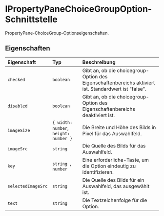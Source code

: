# <a name="ipropertypanechoicegroupoption-interface"></a>IPropertyPaneChoiceGroupOption-Schnittstelle







PropertyPane-ChoiceGroup-Optionseigenschaften.




## <a name="properties"></a>Eigenschaften

| Eigenschaft     | Typ   | Beschreibung|
|:-------------|:-------|:-----------|
|`checked`      | `boolean` | Gibt an, ob die choicegroup-Option des Eigenschaftenbereichs aktiviert ist. Standardwert ist "false". |
|`disabled`      | `boolean` | Gibt an, ob die choicegroup-Option des Eigenschaftenbereichs deaktiviert ist. |
|`imageSize`      | `{ width: number`,` height: number }` | Die Breite und Höhe des Bilds in Pixel für das Auswahlfeld. |
|`imageSrc`      | `string` | Die Quelle des Bilds für das Auswahlfeld. |
|`key`      | `string `,` number` | Eine erforderliche-Taste, um die Option eindeutig zu identifizieren. |
|`selectedImageSrc`      | `string` | Die Quelle des Bilds für ein Auswahlfeld, das ausgewählt ist. |
|`text`      | `string` | Die Textzeichenfolge für die Option. |






